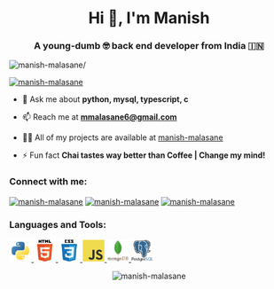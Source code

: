 <h1 align="center">Hi 👋, I'm Manish</h1>

<h3 align="center">A young-dumb 🤓 back end developer from India 🇮🇳</h3>
<p align="left"> <img src=https://komarev.com/ghpvc/?username=manish-malasane alt=manish-malasane/> </p>

<p align="left"> <a href="https://twitter.com/ManthanMalasan1" target="blank"><img src="https://img.shields.io/twitter/follow/ManthanMalasan1?logo=twitter&style=for-the-badge" alt="manish-malasane" /></a> </p>



- 💬 Ask me about **python, mysql, typescript, c**

- 📫 Reach me at **mmalasane6@gmail.com**

- 👨‍💻 All of my projects are available at [manish-malasane](https://github.com/manish-malasane)

- ⚡ Fun fact **Chai tastes way better than Coffee | Change my mind!**

<h3 align="left">Connect with me:</h3>
<a href="https://twitter.com/ManthanMalasan1" target="blank"><img align="center" src="https://cdn.jsdelivr.net/npm/simple-icons@3.0.1/icons/twitter.svg" alt="manish-malasane" height="30" width="40" /></a>
<a href="www.linkedin.com/in/manish-malasane-53459315b" target="blank"><img align="center" src="https://cdn.jsdelivr.net/npm/simple-icons@3.0.1/icons/linkedin.svg" alt="manish-malasane" height="30" width="40" /></a>
<a href="https://www.hackerrank.com/mmalasane6" target="blank"><img align="center" src="https://cdn.jsdelivr.net/npm/simple-icons@3.0.1/icons/hackerrank.svg" alt="manish-malasane" height="30" width="40" /></a>
</p>

<h3 align="left">Languages and Tools:</h3>
<p align="left">
    <a href="https://www.python.org" target="_blank"> <img src="https://raw.githubusercontent.com/devicons/devicon/master/icons/python/python-original.svg" alt="python" width="40" height="40"/> </a>
    <a href="https://www.w3.org/html/" target="_blank"> <img src="https://raw.githubusercontent.com/devicons/devicon/master/icons/html5/html5-original-wordmark.svg" alt="html5" width="40" height="40"/> </a>
    <a href="https://www.w3schools.com/css/" target="_blank"> <img src="https://raw.githubusercontent.com/devicons/devicon/master/icons/css3/css3-original-wordmark.svg" alt="css3" width="40" height="40"/> </a>
    <a href="https://developer.mozilla.org/en-US/docs/Web/JavaScript" target="_blank"> <img src="https://raw.githubusercontent.com/devicons/devicon/master/icons/javascript/javascript-original.svg" alt="javascript" width="40" height="40"/> </a>
    <a href="https://www.mongodb.com/" target="_blank"> <img src="https://raw.githubusercontent.com/devicons/devicon/master/icons/mongodb/mongodb-original-wordmark.svg" alt="mongodb" width="40" height="40"/> </a>
    <a href="https://www.postgresql.org" target="_blank"> <img src="https://raw.githubusercontent.com/devicons/devicon/master/icons/postgresql/postgresql-original-wordmark.svg" alt="postgresql" width="40" height="40"/> </a>



<p align="center"> <img src=https://github-readme-stats.vercel.app/api?username=manish-malasane&show_icons=true alt=manish-malasane /> </p>
